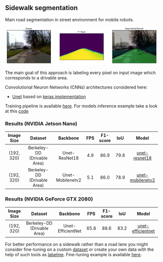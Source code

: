 ## Sidewalk segmentation
Main road segmentation in street environment for mobile robots.

<img src="https://github.com/RuslanAgishev/robot_scene_understanding/blob/master/figures/sidewalk_segmentation.png"/>

The main goal of this approach is labeling every pixel on input image which corresponds to a drivable area.

Convolutional Neuron Networks (CNNs) architectures considered here:
- [Unet](https://arxiv.org/abs/1505.04597) based on [keras implementation](https://github.com/qubvel/segmentation_models)

Training pipeline is available [here](https://github.com/RuslanAgishev/robot_scene_understanding/blob/master/Sidewalk_segmentation/train_berkeley_road_lane.ipynb).
For models inference example take a look at this [code](https://github.com/RuslanAgishev/robot_scene_understanding/blob/master/Sidewalk_segmentation/inference_berkeley_road_lane.ipynb)

### Results (NVIDIA Jetson Nano)
| Image Size | Dataset                     | Backbone             | FPS  | F1-score |IoU   | Model    |
|:----------:|:---------------------------:|:--------------------:|:----:|:--------:|:----:|:--------:|
| (192, 320) | Berkeley-DD (Drivable Area) | Unet-ResNet18        | 4.9  | 86.9     | 79.8 |[unet-resnet18](https://drive.google.com/open?id=1QBXYaWzorfyhekkL2IkYRKbz6WubNIU2) |
| (192, 320) | Berkeley-DD (Drivable Area) | Unet-Mobilenetv2     | 5.1  | 86.0     | 78.9 |[unet-mobilenetv2](https://drive.google.com/open?id=1SSWdTMOH-wHtyOnOJELKN0c4cTRRFxtN) |

### Results (NVIDIA GeForce GTX 2080)
| Image Size | Dataset                     | Backbone             | FPS  | F1-score |IoU   | Model    |
|:----------:|:---------------------------:|:--------------------:|:----:|:--------:|:----:|:--------:|
| (192, 320) | Berkeley-DD (Drivable Area) | Unet-EfficientNet    | 65.8 | 88.6     | 83.2 |[unet-efficientnet](https://drive.google.com/open?id=11RwQ6vEWurpI-fr2bii709lVjWZpeHnU) |

For better performance on a sidewalk rather than a road lane you might consider fine-tuning on a custom [dataset](https://drive.google.com/open?id=1ry5KreeX3N5xQJVi8gH5g5jq-NC7gqlN) or create your own data with the help of such tools as [labelme](https://github.com/wkentaro/labelme/tree/master/examples/semantic_segmentation). Fine-tuning example is available [here](https://github.com/RuslanAgishev/robot_scene_understanding/blob/master/Sidewalk_segmentation/fine_tune_sidewalk.ipynb).
